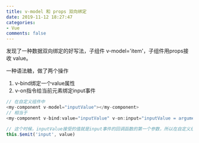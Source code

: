 ```yaml
---
title: v-model 和 props 双向绑定
date: 2019-11-12 18:27:47
categories:
- Vue
comments: false
---
```




发现了一种数据双向绑定的好写法，子组件 v-model='item'，子组件用props接收 value。

一种语法糖，做了两个操作

1. v-bind绑定一个value属性
2. v-on指令给当前元素绑定input事件

```js
// 在自定义组件中
<my-component v-model="inputValue"></my-component>
// 相当于
<my-component v-bind:value="inputValue" v-on:input="inputValue = argument[0]"></my-component>

// 这个时候，inputValue接受的值就是input事件的回调函数的第一个参数，所以在自定义组件中，要实现数据绑定，还需要$emit去触发input的事件。
this.$emit('input', value)
```


